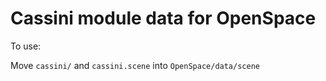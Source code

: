 # Cassini module data for OpenSpace

To use:

Move `cassini/` and `cassini.scene` into `OpenSpace/data/scene`